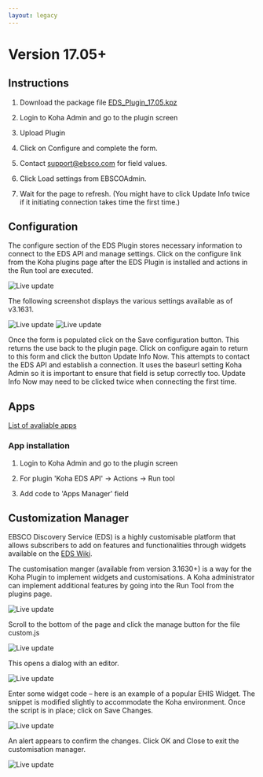 ```yaml
---
layout: legacy
---
```


# Version 17.05+

## Instructions

1.  Download the package file [EDS_Plugin_17.05.kpz](https://github.com/ebsco/edsapi-koha-plugin/raw/master/eds_plugin_17.11000.kpz)

2.  Login to Koha Admin and go to the plugin screen

3.  Upload Plugin

4.  Click on Configure and complete the form.

5.  Contact support@ebsco.com for field values.

6.  Click Load settings from EBSCOAdmin.

7.  Wait for the page to refresh. (You might have to click Update Info twice if it initiating connection takes time the first time.)

## Configuration

The configure section of the EDS Plugin stores necessary information to connect to the EDS API and manage settings. Click on the configure link from the Koha plugins page after the EDS Plugin is installed and actions in the Run tool are executed.

![Live update](https://cdn.rawgit.com/ebsco/edsapi-koha-plugin/master/Xtras-help/configure/image001.png)
 
The following screenshot displays the various settings available as of v3.1631.
 
![Live update](https://cdn.rawgit.com/ebsco/edsapi-koha-plugin/master/Xtras-help/configure/image002.png)
![Live update](https://cdn.rawgit.com/ebsco/edsapi-koha-plugin/master/Xtras-help/configure/image003.png)
 
Once the form is populated click on the Save configuration button. This returns the use back to the plugin page. Click on configure again to return to this form and click the button Update Info Now. This attempts to contact the EDS API and establish a connection. It uses the baseurl setting Koha Admin so it is important to ensure that field is setup correctly too.
Update Info Now may need to be clicked twice when connecting the first time. 


## Apps

[List of avaliable apps](https://github.com/ebsco/edsapi-koha-plugin/tree/master/Apps)

### App installation

1.  Login to Koha Admin and go to the plugin screen

2.  For plugin 'Koha EDS API' -> Actions -> Run tool

3.  Add code to 'Apps Manager' field

## Customization Manager

EBSCO Discovery Service (EDS) is a highly customisable platform that allows subscribers to add on features and functionalities through widgets available on the [EDS Wiki](http://edswiki.ebscohost.com).

The customisation manger (available from version 3.1630+) is a way for the Koha Plugin to implement widgets and customisations. A Koha administrator can implement additional features by going into the Run Tool from the plugins page.
 
![Live update](https://cdn.rawgit.com/ebsco/edsapi-koha-plugin/master/Xtras-help/customisationmanager/image001.png)


Scroll  to the bottom of the page and click the manage button for the file custom.js

![Live update](https://cdn.rawgit.com/ebsco/edsapi-koha-plugin/master/Xtras-help/customisationmanager/image002.png) 

This opens a dialog with an editor.
 
![Live update](https://cdn.rawgit.com/ebsco/edsapi-koha-plugin/master/Xtras-help/customisationmanager/image003.png)

Enter some widget code – here is an example of a popular EHIS Widget. The snippet is modified slightly to accommodate the Koha environment. Once the script is in place; click on Save Changes.

 ![Live update](https://cdn.rawgit.com/ebsco/edsapi-koha-plugin/master/Xtras-help/customisationmanager/image004.png)

An alert appears to confirm the changes. Click OK and Close to exit the customisation manager.

 ![Live update](https://cdn.rawgit.com/ebsco/edsapi-koha-plugin/master/Xtras-help/customisationmanager/image005.png)
